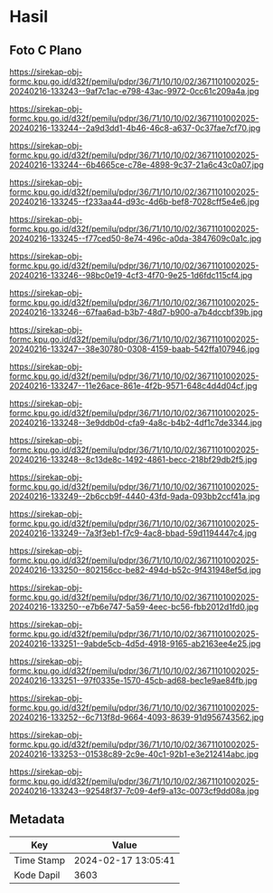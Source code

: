 # Hasil

## Foto C Plano

https://sirekap-obj-formc.kpu.go.id/d32f/pemilu/pdpr/36/71/10/10/02/3671101002025-20240216-133243--9af7c1ac-e798-43ac-9972-0cc61c209a4a.jpg

https://sirekap-obj-formc.kpu.go.id/d32f/pemilu/pdpr/36/71/10/10/02/3671101002025-20240216-133244--2a9d3dd1-4b46-46c8-a637-0c37fae7cf70.jpg

https://sirekap-obj-formc.kpu.go.id/d32f/pemilu/pdpr/36/71/10/10/02/3671101002025-20240216-133244--6b4665ce-c78e-4898-9c37-21a6c43c0a07.jpg

https://sirekap-obj-formc.kpu.go.id/d32f/pemilu/pdpr/36/71/10/10/02/3671101002025-20240216-133245--f233aa44-d93c-4d6b-bef8-7028cff5e4e6.jpg

https://sirekap-obj-formc.kpu.go.id/d32f/pemilu/pdpr/36/71/10/10/02/3671101002025-20240216-133245--f77ced50-8e74-496c-a0da-3847609c0a1c.jpg

https://sirekap-obj-formc.kpu.go.id/d32f/pemilu/pdpr/36/71/10/10/02/3671101002025-20240216-133246--98bc0e19-4cf3-4f70-9e25-1d6fdc115cf4.jpg

https://sirekap-obj-formc.kpu.go.id/d32f/pemilu/pdpr/36/71/10/10/02/3671101002025-20240216-133246--67faa6ad-b3b7-48d7-b900-a7b4dccbf39b.jpg

https://sirekap-obj-formc.kpu.go.id/d32f/pemilu/pdpr/36/71/10/10/02/3671101002025-20240216-133247--38e30780-0308-4159-baab-542ffa107946.jpg

https://sirekap-obj-formc.kpu.go.id/d32f/pemilu/pdpr/36/71/10/10/02/3671101002025-20240216-133247--11e26ace-861e-4f2b-9571-648c4d4d04cf.jpg

https://sirekap-obj-formc.kpu.go.id/d32f/pemilu/pdpr/36/71/10/10/02/3671101002025-20240216-133248--3e9ddb0d-cfa9-4a8c-b4b2-4df1c7de3344.jpg

https://sirekap-obj-formc.kpu.go.id/d32f/pemilu/pdpr/36/71/10/10/02/3671101002025-20240216-133248--8c13de8c-1492-4861-becc-218bf29db2f5.jpg

https://sirekap-obj-formc.kpu.go.id/d32f/pemilu/pdpr/36/71/10/10/02/3671101002025-20240216-133249--2b6ccb9f-4440-43fd-9ada-093bb2ccf41a.jpg

https://sirekap-obj-formc.kpu.go.id/d32f/pemilu/pdpr/36/71/10/10/02/3671101002025-20240216-133249--7a3f3eb1-f7c9-4ac8-bbad-59d1194447c4.jpg

https://sirekap-obj-formc.kpu.go.id/d32f/pemilu/pdpr/36/71/10/10/02/3671101002025-20240216-133250--802156cc-be82-494d-b52c-9f431948ef5d.jpg

https://sirekap-obj-formc.kpu.go.id/d32f/pemilu/pdpr/36/71/10/10/02/3671101002025-20240216-133250--e7b6e747-5a59-4eec-bc56-fbb2012d1fd0.jpg

https://sirekap-obj-formc.kpu.go.id/d32f/pemilu/pdpr/36/71/10/10/02/3671101002025-20240216-133251--9abde5cb-4d5d-4918-9165-ab2163ee4e25.jpg

https://sirekap-obj-formc.kpu.go.id/d32f/pemilu/pdpr/36/71/10/10/02/3671101002025-20240216-133251--97f0335e-1570-45cb-ad68-bec1e9ae84fb.jpg

https://sirekap-obj-formc.kpu.go.id/d32f/pemilu/pdpr/36/71/10/10/02/3671101002025-20240216-133252--6c713f8d-9664-4093-8639-91d956743562.jpg

https://sirekap-obj-formc.kpu.go.id/d32f/pemilu/pdpr/36/71/10/10/02/3671101002025-20240216-133253--01538c89-2c9e-40c1-92b1-e3e212414abc.jpg

https://sirekap-obj-formc.kpu.go.id/d32f/pemilu/pdpr/36/71/10/10/02/3671101002025-20240216-133243--92548f37-7c09-4ef9-a13c-0073cf9dd08a.jpg


## Metadata

| Key        | Value               |
| ---------- | ------------------- |
| Time Stamp | 2024-02-17 13:05:41 |
| Kode Dapil | 3603                |




